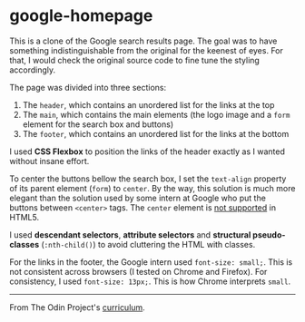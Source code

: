 # google-homepage

This is a clone of the Google search results page. The goal was to have something indistinguishable from the original for the keenest of eyes. For that, I would check the original source code to fine tune the styling accordingly.  

The page was divided into three sections:

1. The `header`, which contains an unordered list for the links at the top
2. The `main`, which contains the main elements (the logo image and a `form` element for the search box and buttons)
3. The `footer`, which contains an unordered list for the links at the bottom

I used **CSS Flexbox** to position the links of the header exactly as I wanted without insane effort.

To center the buttons bellow the search box, I set the `text-align` property of its parent element (`form`) to `center`. By the way, this solution is much more elegant than the solution used by some intern at Google who put the buttons between `<center>` tags. The `center` element is [not supported](https://developer.mozilla.org/en-US/docs/Web/HTML/Element/center) in HTML5.

I used **descendant selectors**, **attribute selectors** and **structural pseudo-classes** (`:nth-child()`) to avoid cluttering the HTML with classes.

For the links in the footer, the Google intern used `font-size: small;`. This is not consistent across browsers (I tested on Chrome and Firefox). For consistency, I used `font-size: 13px;`. This is how Chrome interprets `small`. 

---

From The Odin Project's [curriculum](http://www.theodinproject.com/courses/web-development-101/lessons/html-css). 
